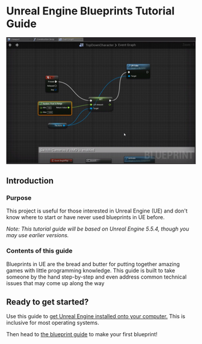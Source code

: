 # Unreal Engine Blueprints Tutorial Guide

![alt text](<ue blueprint image.png>)

## Introduction

### Purpose

 This project is useful for those interested in Unreal Engine (UE) and don't know where to start or have never used blueprints in UE before.

 *Note: This tutorial guide will be based on Unreal Engine 5.5.4, though you may use earlier versions.*

### Contents of this guide

 Blueprints in UE are the bread and butter for putting together amazing games with little programming knowledge. This guide is built to take someone by the hand step-by-step and even address common technical issues that may come up along the way

## Ready to get started?

Use this guide to [get Unreal Engine installed onto your computer.](ue_install_guide.md) This is inclusive for most operating systems.

Then head to [the blueprint guide](blueprint_guide.md) to make your first blueprint!
